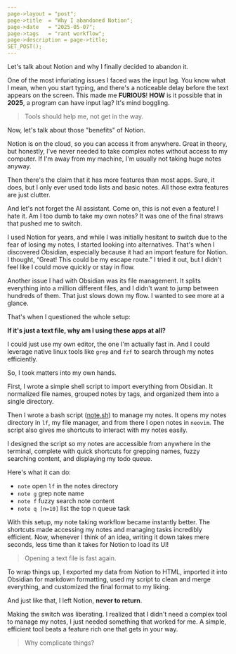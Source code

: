 ```yaml
---
page->layout = "post";
page->title  = "Why I abandoned Notion";
page->date   = "2025-05-07";
page->tags   = "rant workflow";
page->description = page->title;
SET_POST();
---
```


Let's talk about Notion and why I finally decided to abandon it.

One of the most infuriating issues I faced was the input lag.
You know what I mean, when you start typing, and there's a noticeable delay before the text appears on the screen.
This made me **FURIOUS**! **HOW** is it possible that in **2025**, a program can have input lag? It's mind boggling.

> Tools should help me, not get in the way.

Now, let's talk about those "benefits" of Notion.

Notion is on the cloud, so you can access it from anywhere.
Great in theory, but honestly, I've never needed to take complex notes without access to my computer.
If I'm away from my machine, I'm usually not taking huge notes anyway.

Then there's the claim that it has more features than most apps.
Sure, it does, but I only ever used todo lists and basic notes.
All those extra features are just clutter.

And let's not forget the AI assistant.
Come on, this is not even a feature!
I hate it. Am I too dumb to take my own notes?
It was one of the final straws that pushed me to switch.

I used Notion for years, and while I was initially hesitant to switch due to the fear of losing my notes, I started looking into alternatives.
That's when I discovered Obsidian, especially because it had an import feature for Notion.
I thought, “Great! This could be my escape route.”
I tried it out, but I didn't feel like I could move quickly or stay in flow.

Another issue I had with Obsidian was its file management.
It splits everything into a million different files, and I didn't want to jump between hundreds of them.
That just slows down my flow. I wanted to see more at a glance.

That's when I questioned the whole setup:

**If it's just a text file, why am I using these apps at all?**

I could just use my own editor, the one I'm actually fast in.
And I could leverage native linux tools like `grep` and `fzf` to search through my notes efficiently.

So, I took matters into my own hands.

First, I wrote a simple shell script to import everything from Obsidian.
It normalized file names, grouped notes by tags, and organized them into a single directory.

Then I wrote a bash script ([note.sh](https://github.com/hanion/note.sh)) to manage my notes.
It opens my notes directory in `lf`, my file manager, and from there I open notes in `neovim`.
The script also gives me shortcuts to interact with my notes easily.

I designed the script so my notes are accessible from anywhere in the terminal,
complete with quick shortcuts for grepping names, fuzzy searching content, and displaying my todo queue.

Here's what it can do:

- `note`   open `lf` in the notes directory
- `note g` grep note name
- `note f` fuzzy search note content
- `note q [n=10]` list the top n queue task

With this setup, my note taking workflow became instantly better.
The shortcuts made accessing my notes and managing tasks incredibly efficient.
Now, whenever I think of an idea, writing it down takes mere seconds,
less time than it takes for Notion to load its UI!

> Opening a text file is fast again.

To wrap things up,
I exported my data from Notion to HTML, imported it into Obsidian for markdown formatting,
used my script to clean and merge everything, and customized the final format to my liking.

And just like that, I left Notion, **never to return**.

Making the switch was liberating.
I realized that I didn't need a complex tool to manage my notes,
I just needed something that worked for me.
A simple, efficient tool beats a feature rich one that gets in your way.

> Why complicate things?
